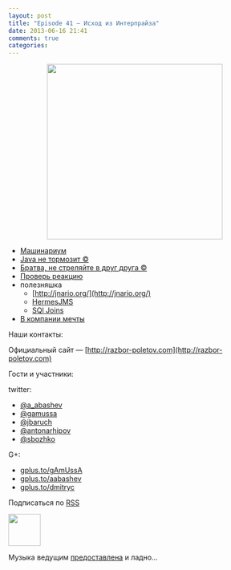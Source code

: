 ```yaml
---
layout: post
title: "Episode 41 — Исход из Интерпрайза"
date: 2013-06-16 21:41
comments: true
categories: 
---
```


<div class="separator" style="clear: both; text-align: center;">
<a href="https://raw.github.com/razbor-poletov/razbor-poletov.github.com/source/source/images/razbor_41_text.jpg" imageanchor="1" style="margin-left: 1em; margin-right: 1em;"><img border="0" height="350" src="https://raw.github.com/razbor-poletov/razbor-poletov.github.com/source/source/images/razbor_41_text.jpg" width="350" /></a>
</div>

* [Машинариум](http://www.infoq.com/presentations/JVM-Mechanics)
* [Java не тормозит ©](http://www.infoq.com/articles/9_Fallacies_Java_Performance)
* [Братва, не стреляйте в друг друга ©](http://www.thingist.com/item/4372/)
* [Проверь реакцию](http://blog.springsource.org/2013/05/13/reactor-a-foundation-for-asynchronous-applications-on-the-jvm/
)
* полезняшка
	* [http://jnario.org/](http://jnario.org/) 	
    * [HermesJMS](http://www.hermesjms.com/confluence/display/HJMS/Home)
    * [SQl Joins](https://lh6.googleusercontent.com/-yCF8ozFNypQ/UWawXy7vg3I/AAAAAAAAAkM/tXcV3HupLFE/w966-h760-no/BHVicYICMAAdHGv.jpg)
* [В компании мечты](http://lifehacker.com/how-to-find-out-if-a-company-is-a-cultural-fit-for-you-510587663)


Наши контакты:

Официальный сайт — [http://razbor-poletov.com](http://razbor-poletov.com)

Гости и участники:

twitter: 

 * [@a_abashev](https://twitter.com/#!/a_abashev) 
 * [@gamussa](https://twitter.com/#!/gamussa)
 * [@jbaruch](https://twitter.com/#!/jbaruch)
 * [@antonarhipov](https://twitter.com/#!/antonarhipov)
 * [@sbozhko](https://twitter.com/#!/sbozhko)

G+:

 * [gplus.to/gAmUssA](http://gplus.to/gAmUssA) 
 * [gplus.to/aabashev](http://gplus.to/aabashev) 
 * [gplus.to/dmitryc](http://gplus.to/dmitryc)

<!-- player goes here-->

<audio preload="none">
   <source src="http://traffic.libsyn.com/razborpoletov/razbor_41.mp3" type="audio/mp3" />
   Your browser does not support the audio tag.
</audio>

Подписаться по [RSS](http://feeds.feedburner.com/razbor-podcast)

<!-- episode file link goes here-->
<a href="http://traffic.libsyn.com/razborpoletov/razbor_41.mp3" imageanchor="1" style="clear: left; margin-bottom: 1em; margin-left: auto; margin-right: 2em;"><img border="0" height="64" src="http://2.bp.blogspot.com/-qkfh8Q--dks/T0gixAMzuII/AAAAAAAAHD0/O5LbF3vvBNQ/s200/1330127522_mp3.png" width="64" /></a>

Музыка ведущим [предоставлена](http://www.audiobank.fm/single-music/27/111/More-And-Less/) и ладно...
